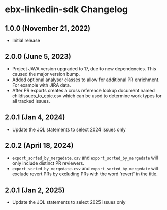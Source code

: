 # ebx-linkedin-sdk Changelog

## 1.0.0 (November 21, 2022)

* Initial release

## 2.0.0 (June 5, 2023)

* Project JAVA version upgraded to 17, due to new dependencies. This caused the major version bump.
* Added optional analyser classes to allow for additional PR enrichment. For example with JIRA data.
* After PR exports creates a cross reference lookup document named childissues_to_epic.csv which 
  can be used to determine work types for all tracked issues.

## 2.0.1 (Jan 4, 2024)

* Update the JQL statements to select 2024 issues only

## 2.0.2 (April 18, 2024)

* `export_sorted_by_mergedate.csv` and `export_sorted_by_mergedate` will only include distinct 
  PR reviewers.
* `export_sorted_by_mergedate.csv` and `export_sorted_by_mergedate` will exclude revert PRs by
  excluding PRs with the word 'revert' in the title.

## 2.0.1 (Jan 2, 2025)

* Update the JQL statements to select 2025 issues only
